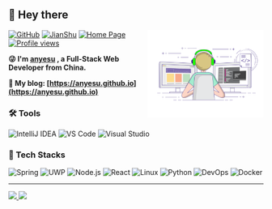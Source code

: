 ## 👋 Hey there

<img align='right' src="https://raw.githubusercontent.com/chandan-reddy-k/chandan-reddy-k/master/assets/coding-freak.gif" width="230">

[![GitHub](https://img.shields.io/badge/-%20-181717?logo=github)](https://github.com/anyesu) [![JianShu](https://img.shields.io/badge/简-ea6f5a)](https://www.jianshu.com/u/c5327915649c) [![Home Page](https://img.shields.io/badge/🏠-4fc08d)](https://anyesu.github.io) [![Profile views](https://visitor-badge.glitch.me/badge?page_id=anyesu.anyesu)](https://github.com/anyesu)

**😜 I'm [anyesu](https://github.com/anyesu) , a Full-Stack Web Developer from China.**

**📰 My blog: [https://anyesu.github.io](https://anyesu.github.io)**

### 🛠️ Tools

![IntelliJ IDEA](https://img.shields.io/badge/-IntelliJ%20IDEA-f53463?&logo=IntelliJ%20IDEA&logoColor=333) ![VS Code](https://img.shields.io/badge/-VS%20Code-007acc?&logo=visual%20studio%20code) ![Visual Studio](https://img.shields.io/badge/-Visual%20Studio-5c2d91?&logo=Visual%20Studio)

### 🎨 Tech Stacks

![Spring](https://img.shields.io/badge/-Spring-6db33f?&logo=Spring&logoColor=fff) ![UWP](https://img.shields.io/badge/-UWP-913eb0?&logo=Microsoft) ![Node.js](https://img.shields.io/badge/-Node.js-339933?&logo=node.js&logoColor=fff) ![React](https://img.shields.io/badge/-React-61dafb?&logo=React&logoColor=222) ![Linux](https://img.shields.io/badge/-Linux-fcc624?&logo=Linux&logoColor=222) ![Python](https://img.shields.io/badge/-Python-3776ab?&logo=Python&logoColor=fff) ![DevOps](https://img.shields.io/badge/-DevOps-343434?&logo=CircleCI&logoColor=fff) ![Docker](https://img.shields.io/badge/-Docker-2496ed?&logo=Docker&logoColor=fff)

---

<a href="https://anyesu.github.io">
  <img width="48%" src="https://github-readme-stats.vercel.app/api?username=anyesu&hide_title=true&hide_border=true&show_icons=true&include_all_commits=true&text_color=000&icon_color=000&bg_color=0,ea6161,ffc64d,fffc4d,52fa5a&card_width=445&theme=tokyonight" />
  <img width="48%" src="https://github-readme-stats.vercel.app/api/top-langs/?username=anyesu&hide=html&hide_title=false&hide_border=true&layout=compact&langs_count=6&text_color=000&icon_color=fff&bg_color=0,52fa5a,4dfcff,c64dff&card_width=445&theme=graywhite" />
</a>

